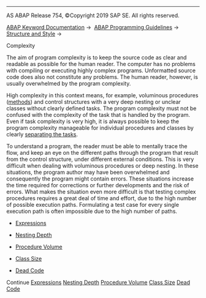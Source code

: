   

* * *

AS ABAP Release 754, ©Copyright 2019 SAP SE. All rights reserved.

[ABAP Keyword Documentation](javascript:call_link\('abenabap.htm'\)) →  [ABAP Programming Guidelines](javascript:call_link\('abenabap_pgl.htm'\)) →  [Structure and Style](javascript:call_link\('abenstructure_style_guidl.htm'\)) → 

Complexity

The aim of program complexity is to keep the source code as clear and readable as possible for the human reader. The computer has no problems with compiling or executing highly complex programs. Unformatted source code does also not constitute any problems. The human reader, however, is usually overwhelmed by the program complexity.

High complexity in this context means, for example, voluminous procedures ([methods](javascript:call_link\('abenfunct_module_subroutine_guidl.htm'\) "Guideline")) and control structures with a very deep nesting or unclear classes without clearly defined tasks. The program complexity must not be confused with the complexity of the task that is handled by the program. Even if task complexity is very high, it is always possible to keep the program complexity manageable for individual procedures and classes by clearly [separating the tasks](javascript:call_link\('abenseperation_concerns_guidl.htm'\) "Guideline").

To understand a program, the reader must be able to mentally trace the flow, and keep an eye on the different paths through the program that result from the control structure, under different external conditions. This is very difficult when dealing with voluminous procedures or deep nesting. In these situations, the program author may have been overwhelmed and consequently the program might contain errors. These situations increase the time required for corrections or further developments and the risk of errors. What makes the situation even more difficult is that testing complex procedures requires a great deal of time and effort, due to the high number of possible execution paths. Formulating a test case for every single execution path is often impossible due to the high number of paths.

-   [Expressions](javascript:call_link\('abenexpression_guidl.htm'\) "Guideline")

-   [Nesting Depth](javascript:call_link\('abennesting_depth_guidl.htm'\) "Guideline")

-   [Procedure Volume](javascript:call_link\('abenproc_volume_guidl.htm'\) "Guideline")

-   [Class Size](javascript:call_link\('abenclass_size_guidl.htm'\) "Guideline")

-   [Dead Code](javascript:call_link\('abendead_code_guidl.htm'\) "Guideline")

Continue
[Expressions](javascript:call_link\('abenexpression_guidl.htm'\))
[Nesting Depth](javascript:call_link\('abennesting_depth_guidl.htm'\))
[Procedure Volume](javascript:call_link\('abenproc_volume_guidl.htm'\))
[Class Size](javascript:call_link\('abenclass_size_guidl.htm'\))
[Dead Code](javascript:call_link\('abendead_code_guidl.htm'\))